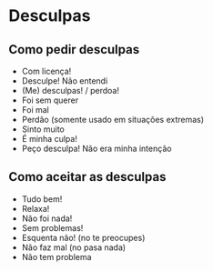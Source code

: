 # Desculpas

## Como pedir desculpas

* Com licença!
* Desculpe! Não entendi
* (Me) desculpas! / perdoa!
* Foi sem querer
* Foi mal
* Perdão (somente usado em situações extremas)
* Sinto muito
* É minha culpa!
* Peço desculpa! Não era minha intenção

## Como aceitar as desculpas

* Tudo bem!
* Relaxa!
* Não foi nada!
* Sem problemas!
* Esquenta não! (no te preocupes)
* Não faz mal (no pasa nada)
* Não tem problema
